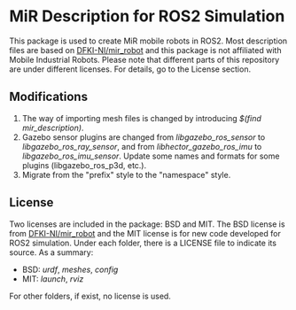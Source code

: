 # MiR Description for ROS2 Simulation 
This package is used to create MiR mobile robots in ROS2. Most description files are based on [DFKI-NI/mir_robot](https://github.com/DFKI-NI/mir_robot) and this package is not affiliated with Mobile Industrial Robots. Please note that different parts of this repository are under different licenses. For details, go to the License section.

## Modifications
1. The way of importing mesh files is changed by introducing *$(find mir_description)*.
2. Gazebo sensor plugins are changed from *libgazebo_ros_sensor* to *libgazebo_ros_ray_sensor*, and from *libhector_gazebo_ros_imu* to *libgazebo_ros_imu_sensor*. Update some names and formats for some plugins (libgazebo_ros_p3d, etc.).
3. Migrate from the "prefix" style to the "namespace" style.

## License
Two licenses are included in the package: BSD and MIT. The BSD license is from [DFKI-NI/mir_robot](https://github.com/DFKI-NI/mir_robot) and the MIT license is for new code developed for ROS2 simulation. Under each folder, there is a LICENSE file to indicate its source. As a summary: 
- BSD: *urdf*, *meshes*, *config*
- MIT: *launch*, *rviz*

For other folders, if exist, no license is used.
